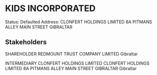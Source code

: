 # KIDS INCORPORATED
Status: Defaulted
Address: CLONFERT HOLDINGS LIMITED 8A PITMANS ALLEY MAIN STREET  GIBRALTAR

## Stakeholders
SHAREHOLDER
REDMOUNT TRUST COMPANY LIMITED
Gibraltar


INTERMEDIARY
CLONFERT HOLDINGS LIMITED
CLONFERT HOLDINGS LIMITED 8A PITMANS ALLEY MAIN STREET  GIBRALTAR
Gibraltar



